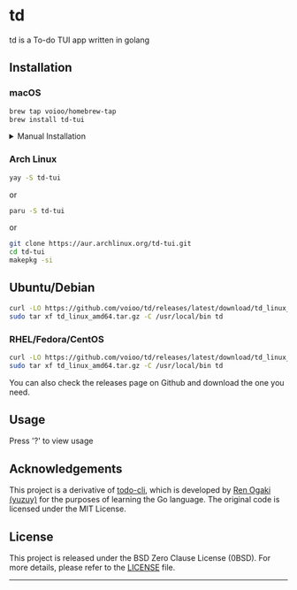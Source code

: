 # td

td is a To-do TUI app written in golang

## Installation

### macOS
```bash
brew tap voioo/homebrew-tap
brew install td-tui
```

<details>
<summary>Manual Installation</summary>

```bash
# For Apple Silicon Macs:
curl -LO https://github.com/voioo/td/releases/latest/download/td_darwin_arm64.tar.gz
sudo tar xf td_darwin_arm64.tar.gz -C /usr/local/bin td

# For Intel Macs:
curl -LO https://github.com/voioo/td/releases/latest/download/td_darwin_amd64.tar.gz
sudo tar xf td_darwin_amd64.tar.gz -C /usr/local/bin td
```
</details>

### Arch Linux
```bash
yay -S td-tui
```
or
```bash
paru -S td-tui
```
or
```bash
git clone https://aur.archlinux.org/td-tui.git
cd td-tui
makepkg -si
```

## Ubuntu/Debian
```bash
curl -LO https://github.com/voioo/td/releases/latest/download/td_linux_amd64.tar.gz
sudo tar xf td_linux_amd64.tar.gz -C /usr/local/bin td
```

### RHEL/Fedora/CentOS
```bash
curl -LO https://github.com/voioo/td/releases/latest/download/td_linux_amd64.tar.gz
sudo tar xf td_linux_amd64.tar.gz -C /usr/local/bin td
```

You can also check the releases page on Github and download the one you need.

## Usage

Press '?' to view usage

## Acknowledgements

This project is a derivative of [todo-cli](https://github.com/yuzuy/todo-cli), which is developed by [Ren Ogaki (yuzuy)](https://github.com/yuzuy) for the purposes of learning the Go language. The original code is licensed under the MIT License.

## License

This project is released under the BSD Zero Clause License (0BSD). For more details, please refer to the [LICENSE](LICENSE) file.

---